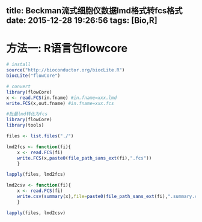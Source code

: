title: Beckman流式细胞仪数据lmd格式转fcs格式
date: 2015-12-28 19:26:56
tags: [Bio,R]
---

# 方法一: R语言包flowcore

```R
# install
source("http://bioconductor.org/biocLite.R")
biocLite("flowCore")

# convert
library(flowCore)
x <- read.FCS(in.fname) #in.fname=xxx.lmd
write.FCS(x,out.fname) #in.fname=xxx.fcs

```

```R
#批量lmd转化为fcs
library(flowCore)
library(tools)

files <- list.files("./")

lmd2fcs <- function(fi){
    x <- read.FCS(fi)
    write.FCS(x,paste0(file_path_sans_ext(fi),".fcs"))
    }

lapply(files, lmd2fcs)

lmd2csv <- function(fi){
    x <- read.FCS(fi)
    write.csv(summary(x),file=paste0(file_path_sans_ext(fi),".summary.csv"))
    }

lapply(files, lmd2csv)
```
